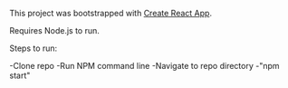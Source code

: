 This project was bootstrapped with [Create React App](https://github.com/facebookincubator/create-react-app).

Requires Node.js to run.

Steps to run:

-Clone repo
-Run NPM command line
-Navigate to repo directory
-"npm start"


